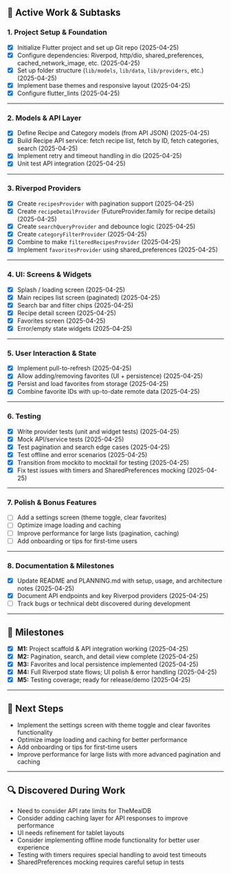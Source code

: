 ## 🚀 **Active Work & Subtasks**

### **1. Project Setup & Foundation**
- [x] Initialize Flutter project and set up Git repo (2025-04-25)
- [x] Configure dependencies: Riverpod, http/dio, shared_preferences, cached_network_image, etc. (2025-04-25)
- [x] Set up folder structure (`lib/models`, `lib/data`, `lib/providers`, etc.) (2025-04-25)
- [x] Implement base themes and responsive layout (2025-04-25)
- [x] Configure flutter_lints (2025-04-25)

---

### **2. Models & API Layer**
- [x] Define Recipe and Category models (from API JSON) (2025-04-25)
- [x] Build Recipe API service: fetch recipe list, fetch by ID, fetch categories, search (2025-04-25)
- [x] Implement retry and timeout handling in dio (2025-04-25)
- [x] Unit test API integration (2025-04-25)

---

### **3. Riverpod Providers**
- [x] Create `recipesProvider` with pagination support (2025-04-25)
- [x] Create `recipeDetailProvider` (FutureProvider.family for recipe details) (2025-04-25)
- [x] Create `searchQueryProvider` and debounce logic (2025-04-25)
- [x] Create `categoryFilterProvider` (2025-04-25)
- [x] Combine to make `filteredRecipesProvider` (2025-04-25)
- [x] Implement `favoritesProvider` using shared_preferences (2025-04-25)

---

### **4. UI: Screens & Widgets**
- [x] Splash / loading screen (2025-04-25)
- [x] Main recipes list screen (paginated) (2025-04-25)
- [x] Search bar and filter chips (2025-04-25)
- [x] Recipe detail screen (2025-04-25)
- [x] Favorites screen (2025-04-25)
- [x] Error/empty state widgets (2025-04-25)

---

### **5. User Interaction & State**
- [x] Implement pull-to-refresh (2025-04-25)
- [x] Allow adding/removing favorites (UI + persistence) (2025-04-25)
- [x] Persist and load favorites from storage (2025-04-25)
- [x] Combine favorite IDs with up-to-date remote data (2025-04-25)

---

### **6. Testing**
- [x] Write provider tests (unit and widget tests) (2025-04-25)
- [x] Mock API/service tests (2025-04-25)
- [x] Test pagination and search edge cases (2025-04-25)
- [x] Test offline and error scenarios (2025-04-25)
- [x] Transition from mockito to mocktail for testing (2025-04-25)
- [x] Fix test issues with timers and SharedPreferences mocking (2025-04-25)

---

### **7. Polish & Bonus Features**
- [ ] Add a settings screen (theme toggle, clear favorites)
- [ ] Optimize image loading and caching
- [ ] Improve performance for large lists (pagination, caching)
- [ ] Add onboarding or tips for first-time users

---

### **8. Documentation & Milestones**
- [x] Update README and PLANNING.md with setup, usage, and architecture notes (2025-04-25)
- [x] Document API endpoints and key Riverpod providers (2025-04-25)
- [ ] Track bugs or technical debt discovered during development

---

## 🏁 **Milestones**
- [x] **M1:** Project scaffold & API integration working (2025-04-25)
- [x] **M2:** Pagination, search, and detail view complete (2025-04-25)
- [x] **M3:** Favorites and local persistence implemented (2025-04-25)
- [x] **M4:** Full Riverpod state flows; UI polish & error handling (2025-04-25)
- [x] **M5:** Testing coverage; ready for release/demo (2025-04-25)

---

## 📝 **Next Steps**
- Implement the settings screen with theme toggle and clear favorites functionality
- Optimize image loading and caching for better performance
- Add onboarding or tips for first-time users
- Improve performance for large lists with more advanced pagination and caching

---

## 🔍 **Discovered During Work**
- Need to consider API rate limits for TheMealDB
- Consider adding caching layer for API responses to improve performance
- UI needs refinement for tablet layouts
- Consider implementing offline mode functionality for better user experience
- Testing with timers requires special handling to avoid test timeouts
- SharedPreferences mocking requires careful setup in tests